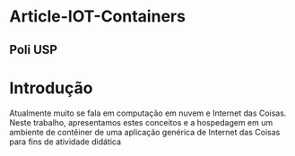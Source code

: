 # Article-IOT-Containers
  ## Poli USP

# Introdução
Atualmente muito se fala em computação em nuvem e Internet das Coisas. Neste trabalho, apresentamos estes conceitos e a hospedagem em um ambiente de contêiner de uma aplicação genérica de Internet das Coisas para fins de atividade didática




